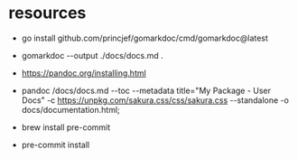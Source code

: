 # resources
- go install github.com/princjef/gomarkdoc/cmd/gomarkdoc@latest
- gomarkdoc --output ./docs/docs.md .
- https://pandoc.org/installing.html
-  pandoc /docs/docs.md --toc --metadata title="My Package - User Docs" -c https://unpkg.com/sakura.css/css/sakura.css --standalone -o docs/documentation.html;




- brew install pre-commit
- pre-commit install
